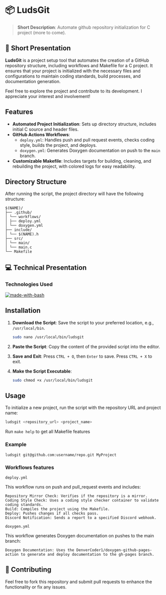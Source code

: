 # 📦 LudsGit

> **Short Description**: Automate github repository initialization for C project (more to come).

## 📖 Short Presentation

**LudsGit** is a project setup tool that automates the creation of a GitHub repository structure, including workflows and Makefile for a C project. It ensures that your project is initialized with the necessary files and configurations to maintain coding standards, build processes, and documentation generation.

Feel free to explore the project and contribute to its development. I appreciate your interest and involvement!

## Features

- **Automated Project Initialization**: Sets up directory structure, includes initial C source and header files.
- **GitHub Actions Workflows**:
  - `deploy.yml`: Handles push and pull request events, checks coding style, builds the project, and deploys.
  - `doxygen.yml`: Generates Doxygen documentation on push to the `main` branch.
- **Customizable Makefile**: Includes targets for building, cleaning, and rebuilding the project, with colored logs for easy readability.

## Directory Structure

After running the script, the project directory will have the following structure:

```
$(NAME)/
├── .github/
│ └── workflows/
│ ├── deploy.yml
│ └── doxygen.yml
├── include/
│ └── $(NAME).h
├── src/
│ └── main/
│ └── main.c
└── Makefile
```

## 💻 Technical Presentation

### Technologies Used

[![made-with-bash](https://img.shields.io/badge/Made%20with-Bash-1f425f.svg)](https://www.gnu.org/software/bash/)



## Installation

1. **Download the Script**: Save the script to your preferred location, e.g., `/usr/local/bin`.

    ```sh
    sudo nano /usr/local/bin/ludsgit
    ```

2. **Paste the Script**: Copy the content of the provided script into the editor.

3. **Save and Exit**: Press `CTRL + O`, then `Enter` to save. Press `CTRL + X` to exit.

4. **Make the Script Executable**:

    ```sh
    sudo chmod +x /usr/local/bin/ludsgit
    ```

## Usage

To initialize a new project, run the script with the repository URL and project name:

```sh
ludsgit <repository_url> <project_name>
```

Run `make help` to get all Makefile features

### Example

```
ludsgit git@github.com:username/repo.git MyProject
```

### Workflows features

`deploy.yml`

This workflow runs on push and pull_request events and includes:

    Repository Mirror Check: Verifies if the repository is a mirror.
    Coding Style Check: Uses a coding style checker container to validate coding standards.
    Build: Compiles the project using the Makefile.
    Deploy: Pushes changes if all checks pass.
    Discord Notification: Sends a report to a specified Discord webhook.

`doxygen.yml`

This workflow generates Doxygen documentation on pushes to the main branch:

    Doxygen Documentation: Uses the DenverCoder1/doxygen-github-pages-action to generate and deploy documentation to the gh-pages branch.

## 👥 Contributing

Feel free to fork this repository and submit pull requests to enhance the functionality or fix any issues.
